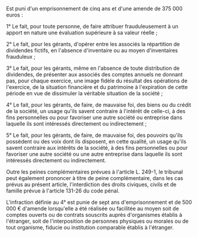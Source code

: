 Est puni d'un emprisonnement de cinq ans et d'une amende de 375 000 euros : 


1° Le fait, pour toute personne, de faire attribuer frauduleusement à un apport en nature une évaluation supérieure à sa valeur réelle ; 


2° Le fait, pour les gérants, d'opérer entre les associés la répartition de dividendes fictifs, en l'absence d'inventaire ou au moyen d'inventaires frauduleux ; 


3° Le fait, pour les gérants, même en l'absence de toute distribution de dividendes, de présenter aux associés des comptes annuels ne donnant pas, pour chaque exercice, une image fidèle du résultat des opérations de l'exercice, de la situation financière et du patrimoine à l'expiration de cette période en vue de dissimuler la véritable situation de la société ; 


4° Le fait, pour les gérants, de faire, de mauvaise foi, des biens ou du crédit de la société, un usage qu'ils savent contraire à l'intérêt de celle-ci, à des fins personnelles ou pour favoriser une autre société ou entreprise dans laquelle ils sont intéressés directement ou indirectement ; 


5° Le fait, pour les gérants, de faire, de mauvaise foi, des pouvoirs qu'ils possèdent ou des voix dont ils disposent, en cette qualité, un usage qu'ils savent contraire aux intérêts de la société, à des fins personnelles ou pour favoriser une autre société ou une autre entreprise dans laquelle ils sont intéressés directement ou indirectement. 


Outre les peines complémentaires prévues à l'article L. 249-1, le tribunal peut également prononcer à titre de peine complémentaire, dans les cas prévus au présent article, l'interdiction des droits civiques, civils et de famille prévue à l'article 131-26 du code pénal.


L'infraction définie au 4° est punie de sept ans d'emprisonnement et de 500 000 € d'amende lorsqu'elle a été réalisée ou facilitée au moyen soit de comptes ouverts ou de contrats souscrits auprès d'organismes établis à l'étranger, soit de l'interposition de personnes physiques ou morales ou de tout organisme, fiducie ou institution comparable établis à l'étranger. 

